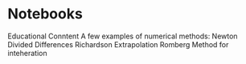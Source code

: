 # Notebooks
Educational Conntent
A few examples of numerical methods:
Newton Divided Differences
Richardson Extrapolation
Romberg Method for inteheration
